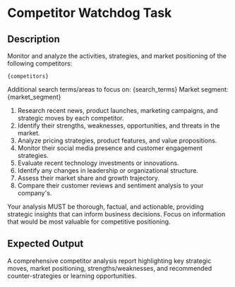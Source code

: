# Competitor Watchdog Task

## Description
Monitor and analyze the activities, strategies, and market positioning of the following competitors:

```
{competitors}
```

Additional search terms/areas to focus on: {search_terms}
Market segment: {market_segment}

1. Research recent news, product launches, marketing campaigns, and strategic moves by each competitor.
2. Identify their strengths, weaknesses, opportunities, and threats in the market.
3. Analyze pricing strategies, product features, and value propositions.
4. Monitor their social media presence and customer engagement strategies.
5. Evaluate recent technology investments or innovations.
6. Identify any changes in leadership or organizational structure.
7. Assess their market share and growth trajectory.
8. Compare their customer reviews and sentiment analysis to your company's.

Your analysis MUST be thorough, factual, and actionable, providing strategic insights that can inform business decisions. Focus on information that would be most valuable for competitive positioning.

## Expected Output
A comprehensive competitor analysis report highlighting key strategic moves, market positioning, strengths/weaknesses, and recommended counter-strategies or learning opportunities. 